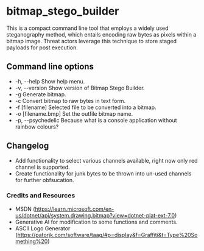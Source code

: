 # bitmap_stego_builder

This is a compact command line tool that employs a widely used steganography method, which entails encoding raw bytes as pixels within a bitmap image.  Threat actors leverage this technique to store staged payloads for post execution.

## Command line options

- -h, --help Show help menu.
- -v, --version Show version of Bitmap Stego Builder.
- -g Generate bitmap.
- -c Convert bitmap to raw bytes in text form.
- -f [filename] Selected file to be converted into a bitmap.
- -o [filename.bmp] Set the outfile bitmap name.       
- -p, --psychedelic Because what is a console application without rainbow colours?

## Changelog

- Add functionality to select various channels available, right now only red channel is supported.
- Create functionality for junk bytes to be thrown into un-used channels for further obfsucation.

### Credits and Resources

- MSDN (https://learn.microsoft.com/en-us/dotnet/api/system.drawing.bitmap?view=dotnet-plat-ext-7.0)
- Generative AI for modification to some functions and comments.
- ASCII Logo Generator (https://patorjk.com/software/taag/#p=display&f=Graffiti&t=Type%20Something%20)